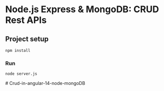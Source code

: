 # Node.js Express & MongoDB: CRUD Rest APIs

## Project setup
```
npm install
```
### Run
```
node server.js
```
#   C r u d - i n - a n g u l a r - 1 4 - n o d e - m o n g o D B  
 